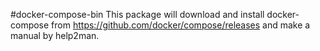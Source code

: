 #docker-compose-bin
This package will download and install docker-compose from https://github.com/docker/compose/releases and make a manual by help2man. 
